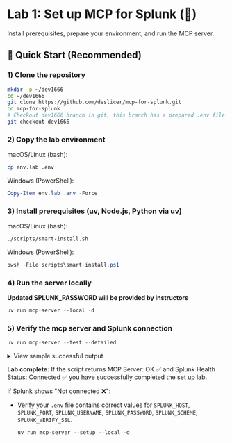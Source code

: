 
# Lab 1: Set up MCP for Splunk (🔧)

Install prerequisites, prepare your environment, and run the MCP server.

## 🚀 Quick Start (Recommended)

### 1) Clone the repository

```bash
mkdir -p ~/dev1666
cd ~/dev1666
git clone https://github.com/deslicer/mcp-for-splunk.git
cd mcp-for-splunk
# Checkout dev1666 branch in git, this branch has a prepared .env file for you.
git checkout dev1666
```

### 2) Copy the lab environment
macOS/Linux (bash):
```bash
cp env.lab .env
```
Windows (PowerShell):
```powershell
Copy-Item env.lab .env -Force
```
### 3) Install prerequisites (uv, Node.js, Python via uv)
macOS/Linux (bash):
```bash
./scripts/smart-install.sh
```
Windows (PowerShell):
```powershell
pwsh -File scripts\smart-install.ps1
```
### 4) Run the server locally
**Updated SPLUNK_PASSWORD will be provided by instructors**
```python
uv run mcp-server --local -d

```

### 5) Verify the mcp server and Splunk connection

```python
uv run mcp-server --test --detailed
```

<details>
<summary>View sample successful output</summary>

```bash
== MCP Server Check ==
URL: http://0.0.0.0:8003/mcp/
• MCP Server: OK ✅
• Tools: 39 | Resources: 17

-- Splunk Health --
• Status: Connected ✅
• Server: sh-i-0b8d6e25a.deslicer.splunkcloud.com
• Version: 9.3.2411.113
• Source: server_config
```
</details>

**Lab complete:** If the script returns MCP Server: OK ✅ and Splunk Health  Status: Connected ✅ you have successfully completed the set up lab.

If Splunk shows "Not connected ❌":

- Verify your `.env` file contains correct values for `SPLUNK_HOST`, `SPLUNK_PORT`, `SPLUNK_USERNAME`, `SPLUNK_PASSWORD`, `SPLUNK_SCHEME`, `SPLUNK_VERIFY_SSL`.
  ```python
  uv run mcp-server --setup --local -d
